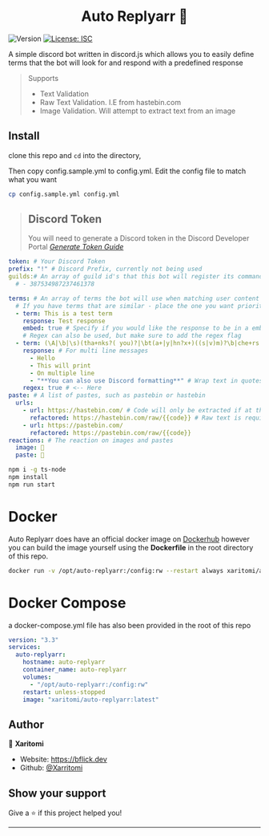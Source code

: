 <h1 align="center">Auto Replyarr 👋</h1>
<p>
  <img alt="Version" src="https://img.shields.io/badge/version-1.0.0-blue.svg?cacheSeconds=2592000" />
  <a href="#" target="_blank">
    <img alt="License: ISC" src="https://img.shields.io/badge/License-ISC-yellow.svg" />
  </a>
</p>

A simple discord bot written in discord.js which allows you to easily define terms that the bot will look for and respond with a predefined response

> Supports
>
> - Text Validation
> - Raw Text Validation. I.E from hastebin.com
> - Image Validation. Will attempt to extract text from an image

## Install

clone this repo and `cd` into the directory,

Then copy config.sample.yml to config.yml. Edit the config file to match what you want

```sh
cp config.sample.yml config.yml
```

> ## Discord Token
>
> You will need to generate a Discord token in the Discord Developer Portal
> _[Generate Token Guide](https://www.writebots.com/discord-bot-token/)_

```yml
token: # Your Discord Token
prefix: "!" # Discord Prefix, currently not being used
guilds:# An array of guild id's that this bot will register its commands to.
  # - 387534987237461378

terms: # An array of terms the bot will use when matching user content
  # If you have terms that are similar - place the one you want prioritised at the higher in the array
  - term: This is a test term
    response: Test response
    embed: true # Specify if you would like the response to be in a embed
    # Regex can also be used, but make sure to add the regex flag
  - term: (\A|\b|\s)(tha+nks?( you)?|\bt(a+|y|hn?x+)((s|v)m)?\b|che+rs|da+nke+)(\z|\b|\s)
    response: # For multi line messages
      - Hello
      - This will print
      - On multiple line
      - "**You can also use Discord formatting**" # Wrap text in quotes
    regex: true # <-- Here
paste: # A list of pastes, such as pastebin or hastebin
  urls:
    - url: https://hastebin.com/ # Code will only be extracted if at the end of the URL
      refactored: https://hastebin.com/raw/{{code}} # Raw text is required
    - url: https://pastebin.com/
      refactored: https://pastebin.com/raw/{{code}}
reactions: # The reaction on images and pastes
  image: 👀
  paste: 👀
```

```sh
npm i -g ts-node
npm install
npm run start
```

# Docker

Auto Replyarr does have an official docker image on [Dockerhub](https://hub.docker.com/repository/docker/xaritomi/auto-replyarr) however you can build the image yourself using the **Dockerfile** in the root directory of this repo.

```bash
docker run -v /opt/auto-replyarr:/config:rw --restart always xaritomi/auto-replyarr:latest
```

# Docker Compose

a docker-compose.yml file has also been provided in the root of this repo

```yml
version: "3.3"
services:
  auto-replyarr:
    hostname: auto-replyarr
    container_name: auto-replyarr
    volumes:
      - "/opt/auto-replyarr:/config:rw"
    restart: unless-stopped
    image: "xaritomi/auto-replyarr:latest"
```

## Author

👤 **Xaritomi**

- Website: https://bflick.dev
- Github: [@Xarritomi](https://github.com/Xarritomi)

## Show your support

Give a ⭐️ if this project helped you!

---
